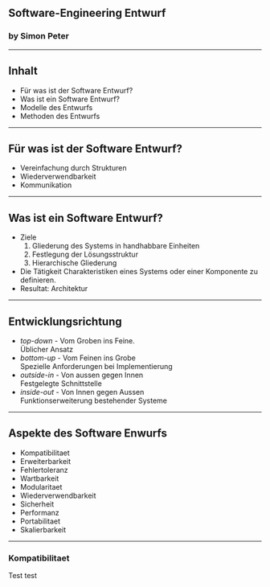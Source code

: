 ## Software-Engineering Entwurf
### by Simon Peter

---

## Inhalt

  * Für was ist der Software Entwurf?
  * Was ist ein Software Entwurf?
  * Modelle des Entwurfs
  * Methoden des Entwurfs

---

## Für was ist der Software Entwurf?

  * Vereinfachung durch Strukturen
  * Wiederverwendbarkeit
  * Kommunikation

---

## Was ist ein Software Entwurf?

  * Ziele
    1. Gliederung des Systems in handhabbare Einheiten
    1. Festlegung der Lösungsstruktur
    1. Hierarchische Gliederung
  * Die Tätigkeit Charakteristiken eines Systems oder einer Komponente zu definieren.
  * Resultat: Architektur

---

## Entwicklungsrichtung

  * <em>top-down</em> - Vom Groben ins Feine.<br>
    Üblicher Ansatz
  * <em>bottom-up</em> - Vom Feinen ins Grobe<br>
    Spezielle Anforderungen bei Implementierung
  * <em>outside-in</em> - Von aussen gegen Innen<br>
    Festgelegte Schnittstelle
  * <em>inside-out</em> - Von Innen gegen Aussen<br>
    Funktionserweiterung bestehender Systeme

---

## Aspekte des Software Enwurfs

  * Kompatibilitaet
  * Erweiterbarkeit
  * Fehlertoleranz
  * Wartbarkeit
  * Modularitaet
  * Wiederverwendbarkeit
  * Sicherheit
  * Performanz
  * Portabilitaet
  * Skalierbarkeit

----

### Kompatibilitaet

Test test 
